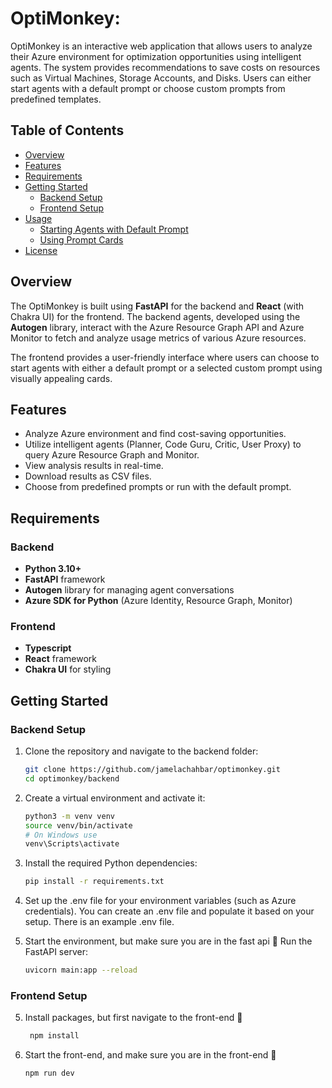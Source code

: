 # OptiMonkey:

OptiMonkey is an interactive web application that allows users to analyze their Azure environment for optimization opportunities using intelligent agents. The system provides recommendations to save costs on resources such as Virtual Machines, Storage Accounts, and Disks. Users can either start agents with a default prompt or choose custom prompts from predefined templates.

## Table of Contents

- [Overview](#overview)
- [Features](#features)
- [Requirements](#requirements)
- [Getting Started](#getting-started)
  - [Backend Setup](#backend-setup)
  - [Frontend Setup](#frontend-setup)
- [Usage](#usage)
  - [Starting Agents with Default Prompt](#starting-agents-with-default-prompt)
  - [Using Prompt Cards](#using-prompt-cards)
- [License](#license)

## Overview

The OptiMonkey is built using **FastAPI** for the backend and **React** (with Chakra UI) for the frontend. The backend agents, developed using the **Autogen** library, interact with the Azure Resource Graph API and Azure Monitor to fetch and analyze usage metrics of various Azure resources.

The frontend provides a user-friendly interface where users can choose to start agents with either a default prompt or a selected custom prompt using visually appealing cards.

## Features

- Analyze Azure environment and find cost-saving opportunities.
- Utilize intelligent agents (Planner, Code Guru, Critic, User Proxy) to query Azure Resource Graph and Monitor.
- View analysis results in real-time.
- Download results as CSV files.
- Choose from predefined prompts or run with the default prompt.

## Requirements

### Backend
- **Python 3.10+**
- **FastAPI** framework
- **Autogen** library for managing agent conversations
- **Azure SDK for Python** (Azure Identity, Resource Graph, Monitor)

### Frontend
- **Typescript**
- **React** framework
- **Chakra UI** for styling

## Getting Started

### Backend Setup

1. Clone the repository and navigate to the backend folder:
   ```bash
   git clone https://github.com/jamelachahbar/optimonkey.git
   cd optimonkey/backend

2. Create a virtual environment and activate it:

    ```bash
    python3 -m venv venv
    source venv/bin/activate   
    # On Windows use 
    venv\Scripts\activate

3. Install the required Python dependencies:
    ```bash
    pip install -r requirements.txt
4. Set up the .env file for your environment variables (such as Azure credentials). You can create an .env file and populate it based on your setup. There is an example .env file.
5. Start the environment, but make sure you are in the fast api 📂
  Run the FastAPI server:
    ```bash
    uvicorn main:app --reload
 
### Frontend Setup
5. Install packages,  but first navigate to the front-end 📂 
   ```bash
    npm install
6. Start the front-end, and make sure you are in the front-end 📂 
   ```bash
   npm run dev
   
